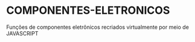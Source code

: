 # COMPONENTES-ELETRONICOS
Funções de componentes eletrônicos recriados virtualmente por meio de JAVASCRIPT
